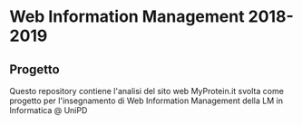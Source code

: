 # Web Information Management 2018-2019
## Progetto
Questo repository contiene l'analisi del sito web MyProtein.it svolta come progetto per l'insegnamento di Web Information Management della LM in Informatica @ UniPD
